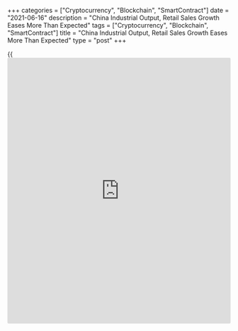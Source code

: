 +++
categories = ["Cryptocurrency", "Blockchain", "SmartContract"]
date = "2021-06-16"
description = "China Industrial Output, Retail Sales Growth Eases More Than Expected"
tags = ["Cryptocurrency", "Blockchain", "SmartContract"]
title = "China Industrial Output, Retail Sales Growth Eases More Than Expected"
type = "post"
+++

{{<iframe id="large-banner" src="https://www.bounty.group/#slide=26.0" width="100%" height="600" scrolling="no" style="border: 0px solid rgb(216, 221, 230); border-radius: 3px;">}}

Growth in China's industrial production and retail sales eased more-
than-expected in May, official data revealed Wednesday.

According to the National Bureau of Statistics, industrial production
grew 8.8 percent on a yearly basis in May, weaker than the economists'
forecast of 9 percent and April's 9.8 percent increase.

Similarly, retail sales expanded 12.4 percent annually, which was slower
than the expected increase of 13.6 percent. Sales had advanced more than
17 percent in April.

During January to May period, fixed asset investment increased 15.4
percent from the same period last year. Economists had forecast
investment to climb 16.9 percent after gaining 19.9 percent increase in
January to April.

The combined hit from Covid, chip shortages and weak auto sales hit
investment, production and retail sales in May, Iris Pang, an ING
economist, said. This will continue into June.

Looking ahead, the recovery in consumption may slow somewhat this month
given the recent virus flareup in southern China, the country's worst
since January, Julian Evans-Pritchard and Sheana Yue, economists at
Capital Economics, said.

Further ahead though, there is still scope for strong rises in
consumption as the virus situation comes under control and the
vaccination roll-out broadens, the economists added.

Nonetheless, the economists suspect that any bounce in consumption
coming out of the pandemic will be more than offset by a further
slowdown in investment and exports.  
  
The surveyed unemployment rate dropped marginally to 5 percent in May
from 5.1 percent in April.

For comments and feedback [contact](https://www.playgroundfx.com/contact/): editorial@rtt[news](https://www.letsplayfx.com/blog/forex-news-website/).com

[Economic News][1]

 **What parts of the world are seeing the best (and worst) economic
performances lately? Click[here][2] to check out our [Econ Scorecard][2]
and find out! See up-to-the-moment [ranking](https://www.playgroundfx.com/blog/crypto-exchange-ranking/)s for the best and worst
performers in [GDP][3], [unemployment rate][4], [inflation][5] and much
more.**

   1. www.rtt[news](https://www.letsplayfx.com/blog/forex-news-website/).com/Content/EconomicNews.aspx
   2. www.rtt[news](https://www.letsplayfx.com/blog/forex-news-website/).com/economic-scorecard/world-rank/retail-sales/highest-performance.aspx
   3. www.rtt[news](https://www.letsplayfx.com/blog/forex-news-website/).com/economic-scorecard/world-rank/GDP/highest-performance.aspx
   4. www.rtt[news](https://www.letsplayfx.com/blog/forex-news-website/).com/economic-scorecard/world-rank/unemployment-rate/lowest-performance.aspx
   5. www.rtt[news](https://www.letsplayfx.com/blog/forex-news-website/).com/economic-scorecard/world-rank/CPI/highest-performance.aspx
